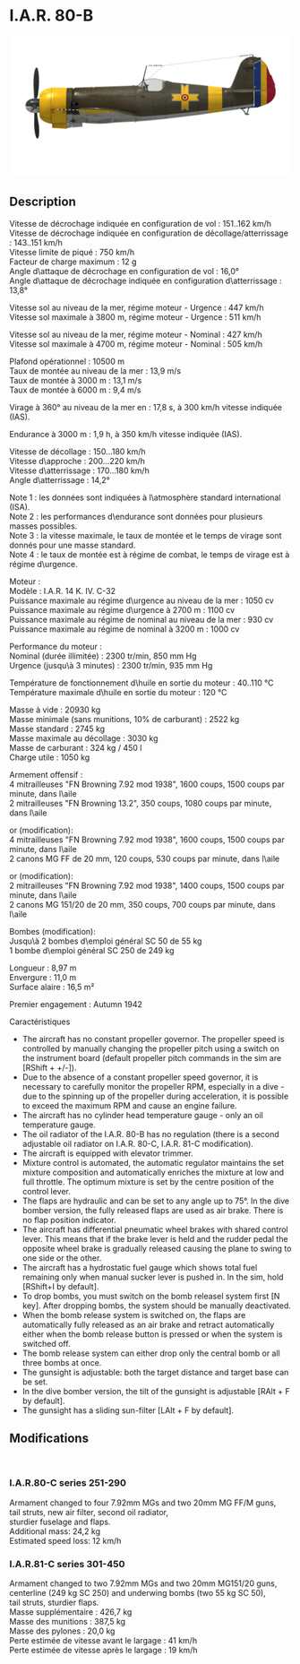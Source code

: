 # I.A.R. 80-B  
  
![iar80b](../images/iar80b.png)  
  
## Description  
  
Vitesse de décrochage indiquée en configuration de vol : 151..162 km/h  
Vitesse de décrochage indiquée en configuration de décollage/atterrissage : 143..151 km/h  
Vitesse limite de piqué : 750 km/h  
Facteur de charge maximum : 12 g  
Angle d\attaque de décrochage en configuration de vol : 16,0°  
Angle d\attaque de décrochage indiquée en configuration d\atterrissage : 13,8°  
  
Vitesse sol au niveau de la mer, régime moteur - Urgence : 447 km/h  
Vitesse sol maximale à 3800 m, régime moteur - Urgence : 511 km/h  
  
Vitesse sol au niveau de la mer, régime moteur - Nominal : 427 km/h  
Vitesse sol maximale à 4700 m, régime moteur - Nominal : 505 km/h  
  
Plafond opérationnel : 10500 m  
Taux de montée au niveau de la mer : 13,9 m/s  
Taux de montée à 3000 m : 13,1 m/s  
Taux de montée à 6000 m : 9,4 m/s  
  
Virage à 360° au niveau de la mer en : 17,8 s, à 300 km/h vitesse indiquée (IAS).  
  
Endurance à 3000 m : 1,9 h, à 350 km/h vitesse indiquée (IAS).  
  
Vitesse de décollage : 150...180 km/h  
Vitesse d\approche : 200...220 km/h  
Vitesse d\atterrissage : 170...180 km/h  
Angle d\atterrissage : 14,2°  
  
Note 1 : les données sont indiquées à l\atmosphère standard international (ISA).  
Note 2 : les performances d\endurance sont données pour plusieurs masses possibles.  
Note 3 : la vitesse maximale, le taux de montée et le temps de virage sont donnés pour une masse standard.  
Note 4 : le taux de montée est à régime de combat, le temps de virage est à régime d\urgence.  
  
Moteur :  
Modèle : I.A.R. 14 K. IV. C-32  
Puissance maximale au régime d\urgence au niveau de la mer : 1050 cv  
Puissance maximale au régime d\urgence à 2700 m : 1100 cv  
Puissance maximale au régime de nominal au niveau de la mer : 930 cv  
Puissance maximale au régime de nominal à 3200 m : 1000 cv  
  
Performance du moteur :  
Nominal (durée illimitée) : 2300 tr/min, 850 mm Hg  
Urgence (jusqu\à 3 minutes) : 2300 tr/min, 935 mm Hg  
  
Température de fonctionnement d\huile en sortie du moteur : 40..110 °C  
Température maximale d\huile en sortie du moteur : 120 °C  
  
Masse à vide : 20930 kg  
Masse minimale (sans munitions, 10% de carburant) : 2522 kg  
Masse standard : 2745 kg  
Masse maximale au décollage : 3030 kg  
Masse de carburant : 324 kg / 450 l  
Charge utile : 1050 kg  
  
Armement offensif :  
4 mitrailleuses "FN Browning 7.92 mod 1938", 1600 coups, 1500 coups par minute, dans l\aile  
2 mitrailleuses "FN Browning 13.2", 350 coups, 1080 coups par minute, dans l\aile  
  
or (modification):  	
4 mitrailleuses "FN Browning 7.92 mod 1938", 1600 coups, 1500 coups par minute, dans l\aile  
2 canons MG FF de 20 mm, 120 coups, 530 coups par minute, dans l\aile  
  
or (modification):  	
2 mitrailleuses "FN Browning 7.92 mod 1938", 1400 coups, 1500 coups par minute, dans l\aile  
2 canons MG 151/20 de 20 mm, 350 coups, 700 coups par minute, dans l\aile  
  
Bombes (modification):  
Jusqu\à 2 bombes d\emploi général SC 50 de 55 kg  
1 bombe d\emploi général SC 250 de 249 kg  
  
Longueur : 8,97 m  
Envergure : 11,0 m  
Surface alaire : 16,5 m²  
  
Premier engagement : Autumn 1942  
  
Caractéristiques  
- The aircraft has no constant propeller governor. The propeller speed is controlled by manually changing the propeller pitch using a switch on the instrument board (default propeller pitch commands in the sim are [RShift + +/-]).  
- Due to the absence of a constant propeller speed governor, it is necessary to carefully monitor the propeller RPM, especially in a dive - due to the spinning up of the propeller during acceleration, it is possible to exceed the maximum RPM and cause an engine failure.  	
- The aircraft has no cylinder head temperature gauge - only an oil temperature gauge.  
- The oil radiator of the I.A.R. 80-B has no regulation (there is a second adjustable oil radiator on I.A.R. 80-C, I.A.R. 81-C modification).  
- The aircraft is equipped with elevator trimmer.  
- Mixture control is automated, the automatic regulator maintains the set mixture composition and automatically enriches the mixture at low and full throttle. The optimum mixture is set by the centre position of the control lever.  
- The flaps are hydraulic and can be set to any angle up to 75°. In the dive bomber version, the fully released flaps are used as air brake. There is no flap position indicator.  
- The aircraft has differential pneumatic wheel brakes with shared control lever. This means that if the brake lever is held and the rudder pedal the opposite wheel brake is gradually released causing the plane to swing to one side or the other.  
- The aircraft has a hydrostatic fuel gauge which shows total fuel remaining only when manual sucker lever is pushed in. In the sim, hold [RShift+I by default].  
- To drop bombs, you must switch on the bomb releasel system first [N key]. After dropping bombs, the system should be manually deactivated.  
- When the bomb release system is switched on, the flaps are automatically fully released as an air brake and retract automatically either when the bomb release button is pressed or when the system is switched off.  
- The bomb release system can either drop only the central bomb or all three bombs at once.  
- The gunsight is adjustable: both the target distance and target base can be set.  
- In the dive bomber version, the tilt of the gunsight is adjustable [RAlt + F by default].  
- The gunsight has a sliding sun-filter [LAlt + F by default].  
  
## Modifications  
  ﻿
  
### I.A.R.80-C series 251-290  
  
Armament changed to four 7.92mm MGs and two 20mm MG FF/M guns,  
tail struts, new air filter, second oil radiator,  
sturdier fuselage and flaps.  
Additional mass: 24,2 kg  
Estimated speed loss: 12 km/h  ﻿
  
### I.A.R.81-C series 301-450  
  
Armament changed to two 7.92mm MGs and two 20mm MG151/20 guns,  
centerline (249 kg SC 250) and underwing bombs (two 55 kg SC 50),  
tail struts, sturdier flaps.  
Masse supplémentaire : 426,7 kg  
Masse des munitions : 387,5 kg  
Masse des pylones : 20,0 kg  
Perte estimée de vitesse avant le largage : 41 km/h  
Perte estimée de vitesse après le largage : 19 km/h  
